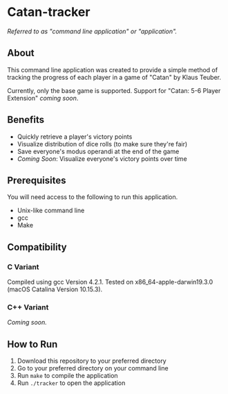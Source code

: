 # Catan-tracker
_Referred to as "command line application" or "application"._

## About
This command line application was created to provide a simple method of tracking the progress of each player in a game of "Catan" by Klaus Teuber.

Currently, only the base game is supported. Support for "Catan: 5-6 Player Extension" _coming soon_.

## Benefits
* Quickly retrieve a player's victory points
* Visualize distribution of dice rolls (to make sure they're fair)
* Save everyone's modus operandi at the end of the game
* _Coming Soon_: Visualize everyone's victory points over time

## Prerequisites
You will need access to the following to run this application.

* Unix-like command line
* gcc
* Make

## Compatibility
### C Variant
Compiled using gcc Version 4.2.1. Tested on x86_64-apple-darwin19.3.0 (macOS Catalina Version 10.15.3).

### C++ Variant
_Coming soon._

## How to Run
1. Download this repository to your preferred directory
2. Go to your preferred directory on your command line
3. Run `make` to compile the application
4. Run `./tracker` to open the application